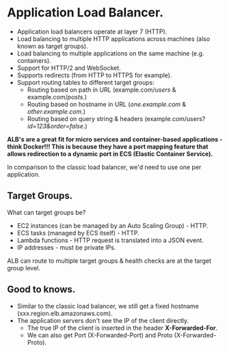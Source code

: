 # **Application Load Balancer.**

* Application load balancers operate at layer 7 (HTTP).
* Load balancing to multiple HTTP applications across machines (also known as target groups).
* Load balancing to multiple applications on the same machine (e.g. containers).
* Support for HTTP/2 and WebSocket.
* Supports redirects (from HTTP to HTTPS for example).
* Support routing tables to different target groups:
    * Routing based on path in URL (example.com/*users* & example.com/*posts*.)
    * Routing based on hostname in URL (*one.example.com* & *other.example.com*.)
    * Routing based on query string & headers (example.com/users?*id=123&order=false*.)

**ALB's are a great fit for micro services and container-based applications - think Docker!!! This is because they have a port mapping feature that allows redirection to a dynamic port in ECS (Elastic Container Service).**

In comparison to the classic load balancer, we'd need to use one per application.

## **Target Groups.**

What can target groups be?

* EC2 instances (can be managed by an Auto Scaling Group) - HTTP.
* ECS tasks (managed by ECS itself) - HTTP.
* Lambda functions - HTTP request is translated into a JSON event.
* IP addresses - must be private IPs.

ALB can route to multiple target groups & health checks are at the target group level.

## **Good to knows.**

* Similar to the classic load balancer, we still get a fixed hostname (xxx.region.elb.amazonaws.com).
* The application servers don't see the IP of the client directly.
    * The true IP of the client is inserted in the header **X-Forwarded-For**.
    * We can also get Port (X-Forwarded-Port) and Proto (X-Forwarded-Proto).